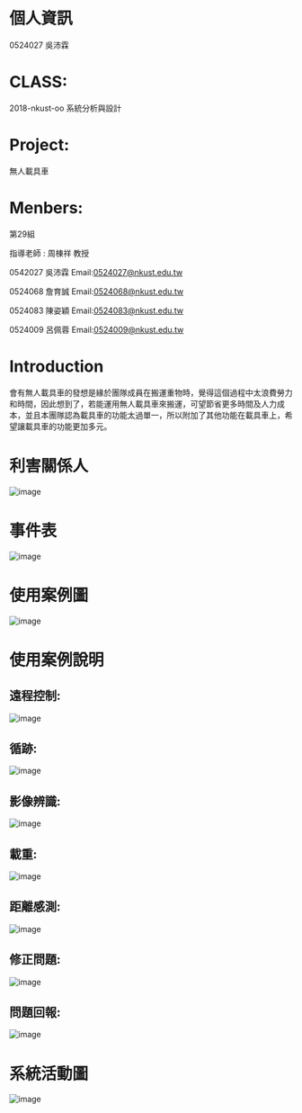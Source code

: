 # 個人資訊 
0524027 吳沛霖

# CLASS:
2018-nkust-oo
系統分析與設計

# Project:
無人載具車

# Menbers:
第29組

指導老師 : 周棟祥 教授

0542027 吳沛霖
Email:0524027@nkust.edu.tw

0524068 詹育誠
Email:0524068@nkust.edu.tw

0524083 陳姿穎
Email:0524083@nkust.edu.tw

0524009 呂佩蓉
Email:0524009@nkust.edu.tw

# Introduction
會有無人載具車的發想是緣於團隊成員在搬運重物時，覺得這個過程中太浪費勞力和時間，因此想到了，若能運用無人載具車來搬運，可望節省更多時間及人力成本，並且本團隊認為載具車的功能太過單一，所以附加了其他功能在載具車上，希望讓載具車的功能更加多元。

# 利害關係人
![image](https://github.com/0524027/0524027/blob/master/%E5%88%A9%E5%AE%B3%E9%97%9C%E4%BF%82%E4%BA%BA.gif)

# 事件表
![image](https://github.com/0524027/0524027/blob/master/%E4%BA%8B%E4%BB%B6%E8%A1%A8.gif)

# 使用案例圖
![image](https://github.com/0524027/0524027/blob/master/%E4%BD%BF%E7%94%A8%E6%A1%88%E4%BE%8B%E5%9C%96.gif)

# 使用案例說明
## 遠程控制:
![image](https://github.com/0524027/0524027/blob/master/%E4%BD%BF%E7%94%A8%E6%A1%88%E4%BE%8B1.gif)
## 循跡:
![image](https://github.com/0524027/0524027/blob/master/%E4%BD%BF%E7%94%A8%E6%A1%88%E4%BE%8B2.gif)
## 影像辨識:
![image](https://github.com/0524027/0524027/blob/master/%E4%BD%BF%E7%94%A8%E6%A1%88%E4%BE%8B3.gif)
## 載重:
![image](https://github.com/0524027/0524027/blob/master/%E4%BD%BF%E7%94%A8%E6%A1%88%E4%BE%8B4.gif)
## 距離感測:
![image](https://github.com/0524027/0524027/blob/master/%E4%BD%BF%E7%94%A8%E6%A1%88%E4%BE%8B5.gif)
## 修正問題:
![image](https://github.com/0524027/0524027/blob/master/%E4%BD%BF%E7%94%A8%E6%A1%88%E4%BE%8B6.gif)
## 問題回報:
![image](https://github.com/0524027/0524027/blob/master/%E4%BD%BF%E7%94%A8%E6%A1%88%E4%BE%8B7.gif)

# 系統活動圖
![image](https://github.com/0524027/0524027/blob/master/%E7%B3%BB%E7%B5%B1%E6%B4%BB%E5%8B%95%E5%9C%96.gif)
